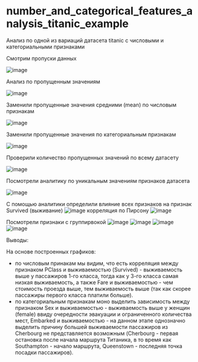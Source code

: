 # number_and_categorical_features_analysis_titanic_example
Анализ по одной из вариаций датасета titanic с числовыми и категориальными признаками

Смотрим пропуски данных

![image](https://github.com/PaslenAmari/number_and_categorical_features_analysis_titanic_example/assets/106679149/74b00cf2-a805-47fd-aca5-9891c460b34c)


Анализ по пропущенным значениям

![image](https://github.com/PaslenAmari/number_and_categorical_features_analysis_titanic_example/assets/106679149/c9699b29-f7b5-4d53-ac6c-f061c3f5cad9)


Заменили пропущенные значения средними (mean) по числовым признакам

![image](https://github.com/PaslenAmari/number_and_categorical_features_analysis_titanic_example/assets/106679149/7fac18a5-1fd5-4ab1-87e7-e35cd32ccd33)


Заменили пропущенные значения по категориальным признакам

![image](https://github.com/PaslenAmari/number_and_categorical_features_analysis_titanic_example/assets/106679149/16167426-2567-4a77-b5fe-9ecfc36b78e4)


Проверили количество пропущенных значений по всему датасету

![image](https://github.com/PaslenAmari/number_and_categorical_features_analysis_titanic_example/assets/106679149/afc5562d-364b-4b3c-8745-bdf73dd4e921)


Посмотрели аналитику по уникальным значениям признаков датасета

![image](https://github.com/PaslenAmari/number_and_categorical_features_analysis_titanic_example/assets/106679149/7f78a648-4c5d-4283-b365-134394f4b65b)

С помощью аналитики определили влияние всех признаков на признак Survived (выживание)
![image](https://github.com/PaslenAmari/number_and_categorical_features_analysis_titanic_example/assets/106679149/e6965d61-aef3-436b-94e4-25656d191ba0)
корреляция по Пирсону
![image](https://github.com/PaslenAmari/number_and_categorical_features_analysis_titanic_example/assets/106679149/8796794d-09b3-4bd1-8100-57c9e9c4e1e3)


Посмотрели признаки с группирвокой
![image](https://github.com/PaslenAmari/number_and_categorical_features_analysis_titanic_example/assets/106679149/f99fa0e6-42db-431d-9f72-45e0f3c6c45c)
![image](https://github.com/PaslenAmari/number_and_categorical_features_analysis_titanic_example/assets/106679149/b5732fbb-a15c-44c3-af89-9e1965b0a96e)
![image](https://github.com/PaslenAmari/number_and_categorical_features_analysis_titanic_example/assets/106679149/567043ee-5403-4545-bc25-1713eda27386)
![image](https://github.com/PaslenAmari/number_and_categorical_features_analysis_titanic_example/assets/106679149/dbdfa53e-d85a-478d-a1df-4720f4e539f5)

Выводы:


На основе построенных графиков:



*   по числовым принакам мы видим, что есть корреляция между признаком PClass и выживаемостью (Survived) - выживаемость выше у пассажиров 1-го класса, тогда как у 3-го класса самая низкая выживаемость, а также Fare и выживаемостью - чем стоимость проезда выше, тем выживаемость выше (так как скорее пассажиры первого класса платили больше).
*   по категориальным признакам моно выделить зависимость между признаком Sex и выживаемостью - выживаемость выше у женщин (female) ввиду очередности эвакуации и ограниченного количества мест, Embarked и выживаемостью - на данном этапе однозначно выделить причину большей выживаемости пассажиров из Cherbourg не представляется возможным (Cherbourg - первая остановка после начала маршрута Титаника,  в то время как Southampton - начало маршрута, Queenstown - последняя точка посадки пассажиров).




